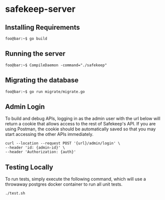 # safekeep-server

## Installing Requirements

```console
foo@bar:~$ go build
```

## Running the server

```console
foo@bar:~$ CompileDaemon -command="./safekeep"
```

## Migrating the database

```console
foo@bar:~$ go run migrate/migrate.go
```

## Admin Login

To build and debug APIs, logging in as the admin user with the url below will return a cookie that allows access to the rest of Safekeep's API. If you are using Postman, the cookie should be automatically saved so that you may start accessing the other APIs immediately.

```
curl --location --request POST '{url}/admin/login' \
--header 'id: {admin-id}' \
--header 'Authorization: {auth}'
```

## Testing Locally

To run tests, simply execute the following command, which will use a throwaway postgres docker container to run all unit tests.

```
./test.sh
```

